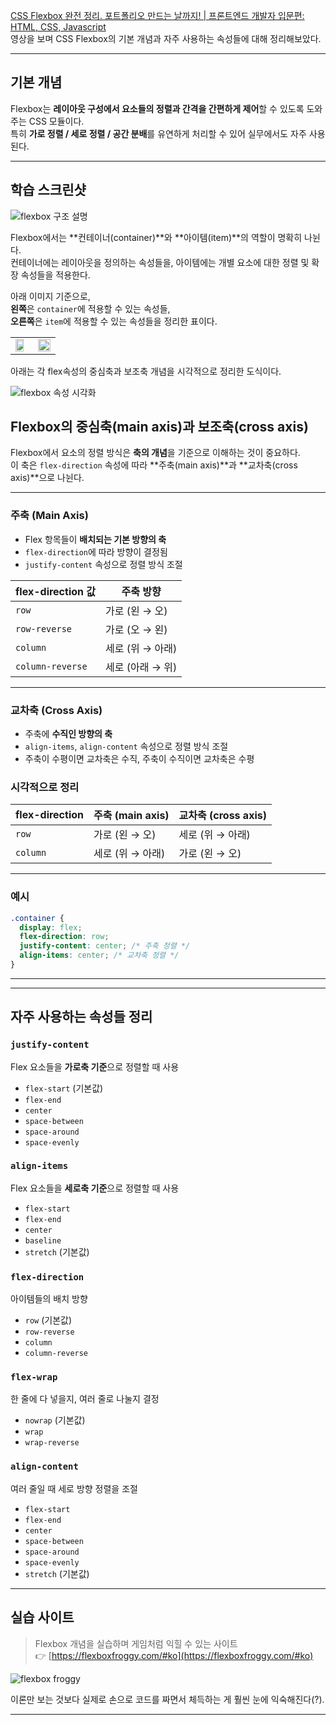 [CSS Flexbox 완전 정리. 포트폴리오 만드는 날까지! | 프론트엔드 개발자 입문편: HTML, CSS, Javascript](https://www.youtube.com/watch?v=7neASrWEFEM&t=2s)  
영상을 보며 CSS Flexbox의 기본 개념과 자주 사용하는 속성들에 대해 정리해보았다.

---

## 기본 개념

Flexbox는 **레이아웃 구성에서 요소들의 정렬과 간격을 간편하게 제어**할 수 있도록 도와주는 CSS 모듈이다.  
특히 **가로 정렬 / 세로 정렬 / 공간 분배**를 유연하게 처리할 수 있어 실무에서도 자주 사용된다.

---

## 학습 스크린샷

![flexbox 구조 설명](https://velog.velcdn.com/images/givpro22/post/11f5175f-a8d6-4e96-aaa0-ae0be16b4bcf/image.png)

Flexbox에서는 **컨테이너(container)**와 **아이템(item)**의 역할이 명확히 나뉜다.  
컨테이너에는 레이아웃을 정의하는 속성들을, 아이템에는 개별 요소에 대한 정렬 및 확장 속성들을 적용한다.

아래 이미지 기준으로,  
**왼쪽**은 `container`에 적용할 수 있는 속성들,  
**오른쪽**은 `item`에 적용할 수 있는 속성들을 정리한 표이다.

<table>
  <tr>
    <td><img src="https://velog.velcdn.com/images/givpro22/post/707b7eed-83dc-4536-a544-d62871ac4859/image.png" width="80%"></td>
    <td><img src="https://velog.velcdn.com/images/givpro22/post/fa752c9f-ea68-49a5-8360-ace2a369ffa5/image.png" width="100%"></td>
  </tr>
</table>

아래는 각 flex속성의 중심축과 보조축 개념을 시각적으로 정리한 도식이다.

![flexbox 속성 시각화](https://velog.velcdn.com/images/givpro22/post/6ad490df-5e57-400c-89cb-5c94711fdf87/image.png)

## Flexbox의 중심축(main axis)과 보조축(cross axis)

Flexbox에서 요소의 정렬 방식은 **축의 개념**을 기준으로 이해하는 것이 중요하다.  
이 축은 `flex-direction` 속성에 따라 **주축(main axis)**과 **교차축(cross axis)**으로 나뉜다.

---

### 주축 (Main Axis)

- Flex 항목들이 **배치되는 기본 방향의 축**
- `flex-direction`에 따라 방향이 결정됨
- `justify-content` 속성으로 정렬 방식 조절

| flex-direction 값 | 주축 방향        |
| ----------------- | ---------------- |
| `row`             | 가로 (왼 → 오)   |
| `row-reverse`     | 가로 (오 → 왼)   |
| `column`          | 세로 (위 → 아래) |
| `column-reverse`  | 세로 (아래 → 위) |

---

### 교차축 (Cross Axis)

- 주축에 **수직인 방향의 축**
- `align-items`, `align-content` 속성으로 정렬 방식 조절
- 주축이 수평이면 교차축은 수직, 주축이 수직이면 교차축은 수평

### 시각적으로 정리

| flex-direction | 주축 (main axis) | 교차축 (cross axis) |
| -------------- | ---------------- | ------------------- |
| `row`          | 가로 (왼 → 오)   | 세로 (위 → 아래)    |
| `column`       | 세로 (위 → 아래) | 가로 (왼 → 오)      |

---

### 예시

```css
.container {
  display: flex;
  flex-direction: row;
  justify-content: center; /* 주축 정렬 */
  align-items: center; /* 교차축 정렬 */
}
```

---

---

## 자주 사용하는 속성들 정리

### `justify-content`

Flex 요소들을 **가로축 기준**으로 정렬할 때 사용

- `flex-start` (기본값)
- `flex-end`
- `center`
- `space-between`
- `space-around`
- `space-evenly`

### `align-items`

Flex 요소들을 **세로축 기준**으로 정렬할 때 사용

- `flex-start`
- `flex-end`
- `center`
- `baseline`
- `stretch` (기본값)

### `flex-direction`

아이템들의 배치 방향

- `row` (기본값)
- `row-reverse`
- `column`
- `column-reverse`

### `flex-wrap`

한 줄에 다 넣을지, 여러 줄로 나눌지 결정

- `nowrap` (기본값)
- `wrap`
- `wrap-reverse`

### `align-content`

여러 줄일 때 세로 방향 정렬을 조절

- `flex-start`
- `flex-end`
- `center`
- `space-between`
- `space-around`
- `space-evenly`
- `stretch` (기본값)

---

## 실습 사이트

> Flexbox 개념을 실습하며 게임처럼 익힐 수 있는 사이트  
> 👉 [https://flexboxfroggy.com/#ko](https://flexboxfroggy.com/#ko)

![flexbox froggy](https://velog.velcdn.com/images/givpro22/post/0afab593-95f0-4612-b219-641f120714c3/image.png)

이론만 보는 것보다 실제로 손으로 코드를 짜면서 체득하는 게 훨씬 눈에 익숙해진다(?).

---

